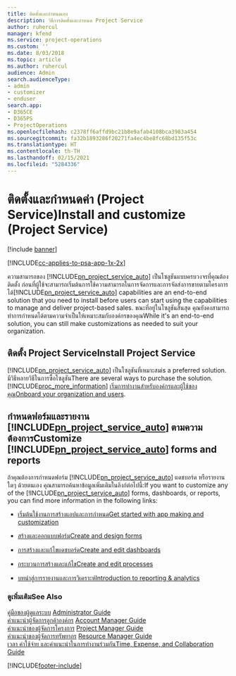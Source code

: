 ```yaml
---
title: ติดตั้งและกำหนดเอง
description: วิธีการติดตั้งและกำหนด Project Service
author: ruhercul
manager: kfend
ms.service: project-operations
ms.custom: ''
ms.date: 8/03/2018
ms.topic: article
ms.author: ruhercul
audience: Admin
search.audienceType:
- admin
- customizer
- enduser
search.app:
- D365CE
- D365PS
- ProjectOperations
ms.openlocfilehash: c2378ff6affd9bc21b8e9afab4108bca3983a454
ms.sourcegitcommit: fa32b1893286f20271fa4ec4be8fc68bd135f53c
ms.translationtype: HT
ms.contentlocale: th-TH
ms.lasthandoff: 02/15/2021
ms.locfileid: "5284336"
---
```

# <a name="install-and-customize-project-service"></a><span data-ttu-id="5c0b2-103">ติดตั้งและกำหนดค่า (Project Service)</span><span class="sxs-lookup"><span data-stu-id="5c0b2-103">Install and customize (Project Service)</span></span>

[!include [banner](../includes/psa-now-project-operations.md)]

[!INCLUDE[cc-applies-to-psa-app-1x-2x](../includes/cc-applies-to-psa-app-1x-2x.md)]

<span data-ttu-id="5c0b2-104">ความสามารถของ [!INCLUDE[pn_project_service_auto](../includes/pn-project-service-auto.md)] เป็นโซลูชันแบบครบวงจรที่คุณต้องติดตั้ง ก่อนที่ผู้ใช้จะสามารถเริ่มต้นการใช้ความสามารถในการจัดการและการจัดส่งการขายตามโครงการได้</span><span class="sxs-lookup"><span data-stu-id="5c0b2-104">[!INCLUDE[pn_project_service_auto](../includes/pn-project-service-auto.md)] capabilities are an end-to-end solution that you need to install before users can start using the capabilities to manage and deliver project-based sales.</span></span> <span data-ttu-id="5c0b2-105">ขณะที่อยู่ในโซลูชันสิ้นสุด คุณยังคงสามารถทำการกำหนดได้ตามความจำเป็นให้เหมาะสมกับองค์กรของคุณ</span><span class="sxs-lookup"><span data-stu-id="5c0b2-105">While it's an end-to-end solution, you can still make customizations as needed to suit your organization.</span></span>  
<!-- TODO: I expect to find the information on how to get and install this here. Please find that and add it here. Same for Project Service.--> 
  
## <a name="install-project-service"></a><span data-ttu-id="5c0b2-106">ติดตั้ง Project Service</span><span class="sxs-lookup"><span data-stu-id="5c0b2-106">Install Project Service</span></span>  
 [!INCLUDE[pn_project_service_auto](../includes/pn-project-service-auto.md)] <span data-ttu-id="5c0b2-107">เป็นโซลูชันที่เหมาะสม</span><span class="sxs-lookup"><span data-stu-id="5c0b2-107">is a preferred solution.</span></span> <span data-ttu-id="5c0b2-108">มีวิธีหลายวิธีในการซื้อโซลูชัน</span><span class="sxs-lookup"><span data-stu-id="5c0b2-108">There are several ways to purchase the solution.</span></span> [!INCLUDE[proc_more_information](../includes/proc-more-information.md)] <span data-ttu-id="5c0b2-109">[เริ่มการทำงานสำหรับองค์กรและผู้ใช้ของคุณ](https://docs.microsoft.com/dynamics365/customerengagement/on-premises/admin/onboard-your-organization-and-users-to-dynamics-365-online)</span><span class="sxs-lookup"><span data-stu-id="5c0b2-109">[Onboard your organization and users](https://docs.microsoft.com/dynamics365/customerengagement/on-premises/admin/onboard-your-organization-and-users-to-dynamics-365-online).</span></span>  
  
## <a name="customize-pn_project_service_auto-forms-and-reports"></a><span data-ttu-id="5c0b2-110">กำหนดฟอร์มและรายงาน [!INCLUDE[pn_project_service_auto](../includes/pn-project-service-auto.md)] ตามความต้องการ</span><span class="sxs-lookup"><span data-stu-id="5c0b2-110">Customize [!INCLUDE[pn_project_service_auto](../includes/pn-project-service-auto.md)] forms and reports</span></span>  
 <span data-ttu-id="5c0b2-111">ถ้าคุณต้องการกำหนดฟอร์ม [!INCLUDE[pn_project_service_auto](../includes/pn-project-service-auto.md)] แดชบอร์ด หรือรายงานใดๆ ด้วยตนเอง คุณสามารถค้นหาข้อมูลเพิ่มเติมในลิงก์ต่อไปนี้:</span><span class="sxs-lookup"><span data-stu-id="5c0b2-111">If you want to customize any of the [!INCLUDE[pn_project_service_auto](../includes/pn-project-service-auto.md)] forms, dashboards, or reports, you can find more information in the following links:</span></span>  
  
- [<span data-ttu-id="5c0b2-112">เริ่มต้นใช้งานการสร้างแอปและการกำหนด</span><span class="sxs-lookup"><span data-stu-id="5c0b2-112">Get started with app making and customization</span></span>](https://docs.microsoft.com/dynamics365/customerengagement/on-premises/customize/getting-started-customization)  
  
- [<span data-ttu-id="5c0b2-113">สร้างและออกแบบฟอร์ม</span><span class="sxs-lookup"><span data-stu-id="5c0b2-113">Create and design forms</span></span>](https://docs.microsoft.com/dynamics365/customerengagement/on-premises/customize/create-design-forms)  
  
- [<span data-ttu-id="5c0b2-114">การสร้างและแก้ไขแดชบอร์ด</span><span class="sxs-lookup"><span data-stu-id="5c0b2-114">Create and edit dashboards</span></span>](https://docs.microsoft.com/dynamics365/customerengagement/on-premises/customize/create-edit-dashboards)  
  
- [<span data-ttu-id="5c0b2-115">กระบวนการสร้างและแก้ไข</span><span class="sxs-lookup"><span data-stu-id="5c0b2-115">Create and edit processes</span></span>](https://docs.microsoft.com/dynamics365/customerengagement/on-premises/customize/guide-staff-through-common-tasks-processes)  
  
- [<span data-ttu-id="5c0b2-116">บทนำสู่การรายงานและการวิเคราะห์</span><span class="sxs-lookup"><span data-stu-id="5c0b2-116">Introduction to reporting & analytics</span></span>](https://docs.microsoft.com/dynamics365/customerengagement/on-premises/analytics/reporting-analytics-with-dynamics-365)  
  
### <a name="see-also"></a><span data-ttu-id="5c0b2-117">ดูเพิ่มเติม</span><span class="sxs-lookup"><span data-stu-id="5c0b2-117">See Also</span></span>  
 <span data-ttu-id="5c0b2-118">[คู่มือของผู้ดูแลระบบ](../psa/admin-guide.md) </span><span class="sxs-lookup"><span data-stu-id="5c0b2-118">[Administrator Guide](../psa/admin-guide.md) </span></span>  
 <span data-ttu-id="5c0b2-119">[คำแนะนำผู้จัดการลูกค้าองค์กร](../psa/account-manager-guide.md) </span><span class="sxs-lookup"><span data-stu-id="5c0b2-119">[Account Manager Guide](../psa/account-manager-guide.md) </span></span>  
 <span data-ttu-id="5c0b2-120">[คำแนะนำของผู้จัดการโครงการ](../psa/project-manager-guide.md) </span><span class="sxs-lookup"><span data-stu-id="5c0b2-120">[Project Manager Guide](../psa/project-manager-guide.md) </span></span>  
 <span data-ttu-id="5c0b2-121">[คำแนะนำของผู้จัดการทรัพยากร](../psa/resource-manager-guide.md) </span><span class="sxs-lookup"><span data-stu-id="5c0b2-121">[Resource Manager Guide](../psa/resource-manager-guide.md) </span></span>  
 [<span data-ttu-id="5c0b2-122">เวลา ค่าใช้จ่าย และคำแนะนำในการทำงานร่วมกัน</span><span class="sxs-lookup"><span data-stu-id="5c0b2-122">Time, Expense, and Collaboration Guide</span></span>](../psa/time-expense-collaboration-guide.md)


[!INCLUDE[footer-include](../includes/footer-banner.md)]